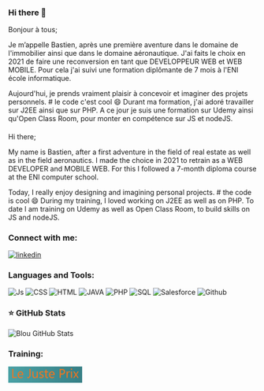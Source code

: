 ### Hi there 👋

Bonjour à tous; 

Je m’appelle Bastien, après une première aventure dans le domaine de l'immobilier ainsi que dans le domaine
aéronautique. J'ai faits le choix en 2021 de faire une reconversion en tant que DEVELOPPEUR WEB et WEB MOBILE.
Pour cela j'ai suivi une formation diplômante de 7 mois à l'ENI école informatique.

Aujourd'hui, je prends vraiment plaisir à concevoir et imaginer des projets personnels. # le code c'est cool 😄
Durant ma formation, j'ai adoré travailler sur J2EE ainsi que sur PHP. A ce jour je suis une formation sur Udemy ainsi qu'Open Class Room, pour monter en compétence sur JS et nodeJS.

####

Hi there;

My name is Bastien, after a first adventure in the field of real estate as well as in the field
aeronautics. I made the choice in 2021 to retrain as a WEB DEVELOPER and MOBILE WEB.
For this I followed a 7-month diploma course at the ENI computer school.

Today, I really enjoy designing and imagining personal projects. # the code is cool 😄
During my training, I loved working on J2EE as well as on PHP. To date I am training on Udemy as well as Open Class Room, to build skills on JS and nodeJS.

<!--
**Bloublu/Bloublu** is a ✨ _special_ ✨ repository because its `README.md` (this file) appears on your GitHub profile.

Here are some ideas to get you started:

- 🔭 I’m currently working on ...
- 🌱 I’m currently learning ...
- 👯 I’m looking to collaborate on ...
- 🤔 I’m looking for help with ...
- 💬 Ask me about ...
- 📫 How to reach me: ...
- 😄 Pronouns: ...
- ⚡ Fun fact: ...
-->

### Connect with me:
   <a href= "https://www.linkedin.com/in/bastien-bénariac" target="_blank"> 
      <img width="60"
         alt="linkedin"
         src="https://cdn.jsdelivr.net/gh/devicons/devicon/icons/linkedin/linkedin-original.svg"/>
   </a>
   

### Languages and Tools:
<div>
   <img alt="Js" width="40px" src="https://cdn.jsdelivr.net/gh/devicons/devicon/icons/javascript/javascript-original.svg"/>

   <img alt="CSS" width="40px" src="https://cdn.jsdelivr.net/gh/devicons/devicon/icons/css3/css3-original-wordmark.svg"/>

   <img alt="HTML" width="40px" src="https://cdn.jsdelivr.net/gh/devicons/devicon/icons/html5/html5-original-wordmark.svg"/>

   <img alt="JAVA" width="40px"  src="https://cdn.jsdelivr.net/gh/devicons/devicon/icons/java/java-original.svg"/>

   <img alt="PHP" width="40px" src="https://cdn.jsdelivr.net/gh/devicons/devicon/icons/php/php-original.svg"/>

   <img alt="SQL" width="40px" src="https://cdn.jsdelivr.net/gh/devicons/devicon/icons/microsoftsqlserver/microsoftsqlserver-plain-wordmark.svg"/>

   <img alt="Salesforce" width="40px" src="https://cdn.jsdelivr.net/gh/devicons/devicon/icons/salesforce/salesforce-original.svg"/>

   <img alt="Github" width="40px" src="https://cdn.jsdelivr.net/gh/devicons/devicon/icons/github/github-original.svg"/>
</div>



### ⭐ GitHub Stats

![Blou GitHub Stats](https://github-readme-stats.vercel.app/api?username=Bloublu&show_icons=true&theme=dark)


### Training:
   <a href= "https://www.bloublu.fr/LeJustePrix/index" target="_blank"> 
      <img width="150"
         alt="LeJustePrix"
         src="./images/justPrix.jpg"/>
   </a>